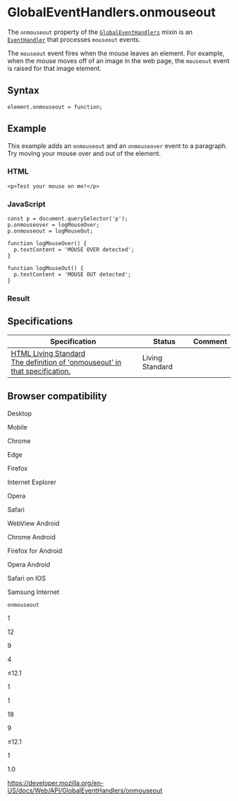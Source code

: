 GlobalEventHandlers.onmouseout
==============================

The `onmouseout` property of the [`GlobalEventHandlers`](../globaleventhandlers) mixin is an [`EventHandler`](https://developer.mozilla.org/en-US/docs/Web/Events/Event_handlers) that processes `mouseout` events.

The `mouseout` event fires when the mouse leaves an element. For example, when the mouse moves off of an image in the web page, the `mouseout` event is raised for that image element.

Syntax
------

    element.onmouseout = function;

Example
-------

This example adds an `onmouseout` and an `onmouseover` event to a paragraph. Try moving your mouse over and out of the element.

### HTML

    <p>Test your mouse on me!</p>

### JavaScript

    const p = document.querySelector('p');
    p.onmouseover = logMouseOver;
    p.onmouseout = logMouseOut;

    function logMouseOver() {
      p.textContent = 'MOUSE OVER detected';
    }

    function logMouseOut() {
      p.textContent = 'MOUSE OUT detected';
    }

### Result

Specifications
--------------

<table><thead><tr class="header"><th>Specification</th><th>Status</th><th>Comment</th></tr></thead><tbody><tr class="odd"><td><a href="https://html.spec.whatwg.org/multipage/webappapis.html#handler-onmouseout">HTML Living Standard<br />
<span class="small">The definition of 'onmouseout' in that specification.</span></a></td><td><span class="spec-living">Living Standard</span></td><td></td></tr></tbody></table>

Browser compatibility
---------------------

Desktop

Mobile

Chrome

Edge

Firefox

Internet Explorer

Opera

Safari

WebView Android

Chrome Android

Firefox for Android

Opera Android

Safari on IOS

Samsung Internet

`onmouseout`

1

12

9

4

≤12.1

1

1

18

9

≤12.1

1

1.0

<a href="https://developer.mozilla.org/en-US/docs/Web/API/GlobalEventHandlers/onmouseout" class="_attribution-link">https://developer.mozilla.org/en-US/docs/Web/API/GlobalEventHandlers/onmouseout</a>
